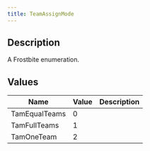 ```yaml
---
title: TeamAssignMode
---
```

## Description

A Frostbite enumeration.

## Values

| Name          | Value | Description |
| ------------- | ----- | ----------- |
| TamEqualTeams | 0     |             |
| TamFullTeams  | 1     |             |
| TamOneTeam    | 2     |             |
